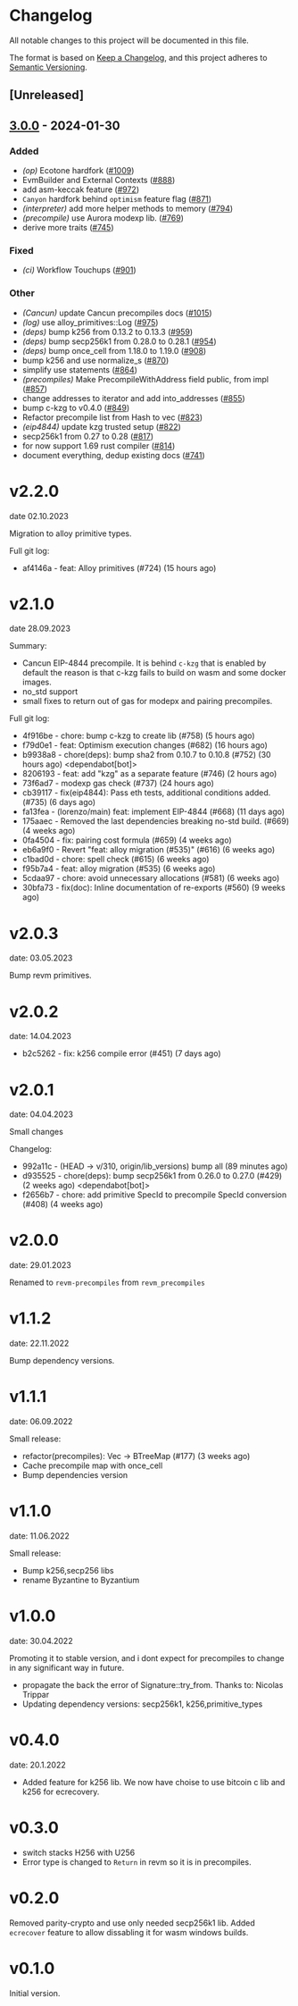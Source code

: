 # Changelog
All notable changes to this project will be documented in this file.

The format is based on [Keep a Changelog](https://keepachangelog.com/en/1.0.0/),
and this project adheres to [Semantic Versioning](https://semver.org/spec/v2.0.0.html).

## [Unreleased]

## [3.0.0](https://github.com/megaeth-labs/revm/compare/revm-precompile-v2.2.0...revm-precompile-v3.0.0) - 2024-01-30

### Added
- *(op)* Ecotone hardfork ([#1009](https://github.com/megaeth-labs/revm/pull/1009))
- EvmBuilder and External Contexts ([#888](https://github.com/megaeth-labs/revm/pull/888))
- add asm-keccak feature ([#972](https://github.com/megaeth-labs/revm/pull/972))
- `Canyon` hardfork behind `optimism` feature flag ([#871](https://github.com/megaeth-labs/revm/pull/871))
- *(interpreter)* add more helper methods to memory ([#794](https://github.com/megaeth-labs/revm/pull/794))
- *(precompile)* use Aurora modexp lib. ([#769](https://github.com/megaeth-labs/revm/pull/769))
- derive more traits ([#745](https://github.com/megaeth-labs/revm/pull/745))

### Fixed
- *(ci)* Workflow Touchups ([#901](https://github.com/megaeth-labs/revm/pull/901))

### Other
- *(Cancun)* update Cancun precompiles docs ([#1015](https://github.com/megaeth-labs/revm/pull/1015))
- *(log)* use alloy_primitives::Log ([#975](https://github.com/megaeth-labs/revm/pull/975))
- *(deps)* bump k256 from 0.13.2 to 0.13.3 ([#959](https://github.com/megaeth-labs/revm/pull/959))
- *(deps)* bump secp256k1 from 0.28.0 to 0.28.1 ([#954](https://github.com/megaeth-labs/revm/pull/954))
- *(deps)* bump once_cell from 1.18.0 to 1.19.0 ([#908](https://github.com/megaeth-labs/revm/pull/908))
- bump k256 and use normalize_s ([#870](https://github.com/megaeth-labs/revm/pull/870))
- simplify use statements ([#864](https://github.com/megaeth-labs/revm/pull/864))
- *(precompiles)* Make PrecompileWithAddress field public, from impl ([#857](https://github.com/megaeth-labs/revm/pull/857))
- change addresses to iterator and add into_addresses ([#855](https://github.com/megaeth-labs/revm/pull/855))
- bump c-kzg to v0.4.0 ([#849](https://github.com/megaeth-labs/revm/pull/849))
- Refactor precompile list from Hash to vec ([#823](https://github.com/megaeth-labs/revm/pull/823))
- *(eip4844)* update kzg trusted setup ([#822](https://github.com/megaeth-labs/revm/pull/822))
- secp256k1 from 0.27 to 0.28 ([#817](https://github.com/megaeth-labs/revm/pull/817))
- for now support 1.69 rust compiler ([#814](https://github.com/megaeth-labs/revm/pull/814))
- document everything, dedup existing docs ([#741](https://github.com/megaeth-labs/revm/pull/741))

# v2.2.0
date 02.10.2023

Migration to alloy primitive types.

Full git log:
* af4146a - feat: Alloy primitives (#724) (15 hours ago) <evalir>

# v2.1.0
date 28.09.2023

 Summary:
 * Cancun EIP-4844 precompile. It is behind `c-kzg` that is enabled by default
    the reason is that c-kzg fails to build on wasm and some docker images.
 * no_std support
 * small fixes to return out of gas for modepx and pairing precompiles.

Full git log:
* 4f916be - chore: bump c-kzg to create lib (#758) (5 hours ago) <rakita>
* f79d0e1 - feat: Optimism execution changes (#682) (16 hours ago) <clabby>
* b9938a8 - chore(deps): bump sha2 from 0.10.7 to 0.10.8 (#752) (30 hours ago) <dependabot[bot]>
* 8206193 - feat: add "kzg" as a separate feature (#746) (2 hours ago) <DaniPopes>
* 73f6ad7 - modexp gas check (#737) (24 hours ago) <Alessandro Mazza>
* cb39117 - fix(eip4844): Pass eth tests, additional conditions added. (#735) (6 days ago) <rakita>
* fa13fea - (lorenzo/main) feat: implement EIP-4844 (#668) (11 days ago) <DaniPopes>
* 175aaec - Removed the last dependencies breaking no-std build. (#669) (4 weeks ago) <Lucas Clemente Vella>
* 0fa4504 - fix: pairing cost formula  (#659) (4 weeks ago) <xkx>
* eb6a9f0 - Revert "feat: alloy migration (#535)" (#616) (6 weeks ago) <rakita>
* c1bad0d - chore: spell check (#615) (6 weeks ago) <Roman Krasiuk>
* f95b7a4 - feat: alloy migration (#535) (6 weeks ago) <DaniPopes>
* 5cdaa97 - chore: avoid unnecessary allocations (#581) (6 weeks ago) <DaniPopes>
* 30bfa73 - fix(doc): Inline documentation of re-exports (#560) (9 weeks ago) <Yiannis Marangos>

# v2.0.3
date: 03.05.2023

Bump revm primitives.

# v2.0.2
date: 14.04.2023

* b2c5262 - fix: k256 compile error (#451) (7 days ago) <rakita>

# v2.0.1
date: 04.04.2023

Small changes

Changelog:
* 992a11c - (HEAD -> v/310, origin/lib_versions) bump all (89 minutes ago) <rakita>
* d935525 - chore(deps): bump secp256k1 from 0.26.0 to 0.27.0 (#429) (2 weeks ago) <dependabot[bot]>
* f2656b7 - chore: add primitive SpecId to precompile SpecId conversion (#408) (4 weeks ago) <Matthias Seitz>
# v2.0.0
date: 29.01.2023

Renamed to `revm-precompiles` from `revm_precompiles`

# v1.1.2
date: 22.11.2022

Bump dependency versions.

# v1.1.1
date: 06.09.2022

Small release:
* refactor(precompiles): Vec -> BTreeMap (#177) (3 weeks ago) <Alexey Shekhirin>
* Cache precompile map with once_cell
* Bump dependencies version

# v1.1.0
date: 11.06.2022

Small release:
* Bump k256,secp256 libs
* rename Byzantine to Byzantium

# v1.0.0
date: 30.04.2022

Promoting it to stable version, and i dont expect for precompiles to change in any significant way in future.

* propagate the back the error of Signature::try_from. Thanks to: Nicolas Trippar
* Updating dependency versions: secp256k1, k256,primitive_types
# v0.4.0
date: 20.1.2022

* Added feature for k256 lib. We now have choise to use bitcoin c lib and k256 for ecrecovery.

# v0.3.0

* switch stacks H256 with U256 
* Error type is changed to `Return` in revm so it is in precompiles.
# v0.2.0

Removed parity-crypto and use only needed secp256k1 lib. Added `ecrecover` feature to allow dissabling it for wasm windows builds.

# v0.1.0

Initial version.